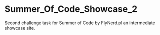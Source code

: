 # Summer_Of_Code_Showcase_2
Second challenge task for Summer of Code by FlyNerd.pl an intermediate  showcase site.
